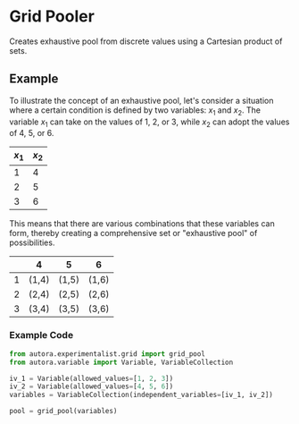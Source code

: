 # Grid Pooler

Creates exhaustive pool from discrete values using a Cartesian product of sets.

## Example

To illustrate the concept of an exhaustive pool, let's consider a situation where a certain condition is defined by two variables: $x_{1}$ and $x_{2}$. The variable $x_{1}$ can take on the values of 1, 2, or 3, while $x_{2}$ can adopt the values of 4, 5, or 6.

| $x_{1}$ | $x_{2}$ |
|---------|---------|
| 1       | 4       |
| 2       | 5       |
| 3       | 6       |

This means that there are various combinations that these variables can form, thereby creating a comprehensive set or "exhaustive pool" of possibilities.

|    | 4     | 5     | 6     |
|----|-------|-------|-------|
| 1  | (1,4) | (1,5) | (1,6) |
| 2  | (2,4) | (2,5) | (2,6) |
| 3  | (3,4) | (3,5) | (3,6) |


### Example Code

```python
from autora.experimentalist.grid import grid_pool
from autora.variable import Variable, VariableCollection

iv_1 = Variable(allowed_values=[1, 2, 3])
iv_2 = Variable(allowed_values=[4, 5, 6])
variables = VariableCollection(independent_variables=[iv_1, iv_2])

pool = grid_pool(variables)
```
